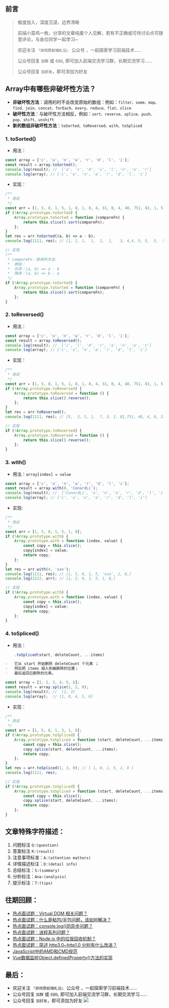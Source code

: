## 前言
>  极度投入，深度沉浸，边界清晰
>
>  前端小菜鸡一枚，分享的文章纯属个人见解，若有不正确或可待讨论点可随意评论，与各位同学一起学习~
>
>  欢迎关注 `『非同质前端札记』` 公众号 ，一起探索学习前端技术......
>
>  公众号回复 `加群` 或 `扫码`, 即可加入前端交流学习群，长期交流学习......
>
>  公众号回复 `加好友`，即可添加为好友

## Array中有哪些非破坏性方法？

-   **非破坏性方法**：调用的时不会改变原始的数组：例如：`filter、some、map、find、join、concat、forEach、every、reduce、flat、slice`
-   **破坏性方法**：与破坏性方法相反，例如：`sort、reverse、splice、push、pop、shift、unshift`
-   **新的数组非破坏性方法**：`toSorted、toReversed、with、toSpliced`

### 1. toSorted()

-   用法：

```js
const array = ['c', 'o', 'n', 'a', 'r', 'd', 'l', 'i'];
const result = array.toSorted();
console.log(result); //  ['a', 'c', 'd', 'i', 'l', 'n', 'o', 'r']
console.log(array); // ['c', 'o', 'n', 'a', 'r', 'd', 'l', 'i']
```

-   实现：

```js
/**
 * 测试
 */
const arr = [1, 5, 8, 1, 5, 1, 8, 1, 8, 4, 31, 8, 4, 48, 751, 81, 1, 5, 7, 1, 5, 3, 5];
if (!Array.prototype.toSorted) {
    Array.prototype.toSorted = function (compareFn) {
        return this.slice().sort(compareFn);
    };
}
let res = arr.toSorted((a, b) => a - b);
console.log(1111, res); // [1, 1, 1,  1,  1,  1,   3, 4,4, 5, 5,  5,  5,  5,   7, 8,8, 8, 8, 31, 48, 81, 751 ]

// 实现
/**
 * compareFn：排序的方法:
 *  例如：
 *  升序：(a, b) => a - b
 *  降序：(a, b) => b - a
 */
if (!Array.prototype.toSorted) {
    Array.prototype.toSorted = function (compareFn) {
        return this.slice().sort(compareFn);
    };
}
```

### 2. toReversed()

-   用法：

```js
const array = ['c', 'o', 'n', 'a', 'r', 'd', 'l', 'i'];
const result = array.toReversed();
console.log(result); //  ['i', 'l', 'd', 'r', 'a', 'n', 'o', 'c']
console.log(array); // ['c', 'o', 'n', 'a', 'r', 'd', 'l', 'i']
```

-   实现：

```js
/**
 * 测试
 */
const arr = [1, 5, 8, 1, 5, 1, 8, 1, 8, 4, 31, 8, 4, 48, 751, 81, 1, 5, 7, 1, 5, 3, 5];
if (!Array.prototype.toReversed) {
    Array.prototype.toReversed = function () {
        return this.slice().reverse();
    };
}
let res = arr.toReversed();
console.log(1111, res); // [5,  3, 5, 1,  7, 5, 1, 81,751, 48, 4, 8, 31, 4, 8,  1,8,  1, 5, 1,  8, 5, 1 ]

// 实现
if (!Array.prototype.toReversed) {
    Array.prototype.toReversed = function () {
        return this.slice().reverse();
    };
}
```

### 3. with()

-   用法：`array[index] = value`

```js
const array = ['c', 'o', 'n', 'a', 'r', 'd', 'l', 'i'];
const result = array.with(0, 'ConardLi');
console.log(result); //  ['ConardLi', 'o', 'n', 'a', 'r', 'd', 'l', 'i'];
console.log(array); // ['c', 'o', 'n', 'a', 'r', 'd', 'l', 'i']
```

-   实现:

```js
/**
 * 测试
 */
const arr = [1, 5, 8, 1, 5, 1, 8];
if (!Array.prototype.with) {
    Array.prototype.with = function (index, value) {
        const copy = this.slice();
        copy[index] = value;
        return copy;
    };
}
let res = arr.with(4, 'xxx');
console.log(1111, res); // [1, 5, 8, 1, 5, 'xxx', 1, 8,]
console.log(2222, arr); // [1, 5, 8, 1, 5, 1, 8,]

// 实现
if (!Array.prototype.with) {
    Array.prototype.with = function (index, value) {
        const copy = this.slice();
        copy[index] = value;
        return copy;
    };
}
```

### 4. toSpliced()

-   用法：

```js
    .toSpliced(start, deleteCount, ...items)

-   它从 start 开始删除 deleteCount 个元素 ；
-   然后把 items 插入到被删除的位置；
-   最后返回已删除的元素。

const array = [1, 2, 3, 4, 5, 6];
const result = array.splice(1, 2, 0);
console.log(result); //  [2, 3]
console.log(array);  // [1, 0, 4, 5, 6]
```

-   实现：

```js
/**
 * 测试
 */
const arr = [1, 5, 8, 1, 5, 1, 8];
if (!Array.prototype.toSpliced) {
    Array.prototype.toSpliced = function (start, deleteCount, ...items) {
        const copy = this.slice();
        copy.splice(start, deleteCount, ...items);
        return copy;
    };
}
let res = arr.toSpliced(1, 2, 0); // [ 1, 0, 1, 5, 1, 8 ]
console.log(1111, res);

// 实现
if (!Array.prototype.toSpliced) {
    Array.prototype.toSpliced = function (start, deleteCount, ...items) {
        const copy = this.slice();
        copy.splice(start, deleteCount, ...items);
        return copy;
    };
}
```

## 文章特殊字符描述：
1. 问题标注 `Q:(question)`
2. 答案标注 `R:(result)`
3. 注意事项标准：`A:(attention matters)`
4. 详情描述标注：`D:(detail info)`
5. 总结标注：`S:(summary)`
6. 分析标注：`Ana:(analysis)`
7. 提示标注：`T:(tips)`

## 往期回顾：
-   [热点面试题：Virtual DOM 相关问题？](https://mp.weixin.qq.com/s/s3BBhTH9g2OrtOpyJ4tzbQ)
-   [热点面试题：什么是粘包/半包问题，该如何解决？](https://mp.weixin.qq.com/s/SORAN1c0_Pntajvjl-jK4g)
-   [热点面试题：console.log()同异步问题？](https://mp.weixin.qq.com/s/9ewYuCazPaZhDHwrfIWxTQ)
-   [热点面试题：进程系列问题？](https://mp.weixin.qq.com/s/J5ayE5XJElBFzn38qo7ytQ)
-   [热点面试题：Node.js 中的垃圾回收机制？](https://mp.weixin.qq.com/s/Guku1ARej2ZHwnrbXxmJJA)
-   [热点面试题：简述 http3.0~http1.0 分别有什么改进？](https://mp.weixin.qq.com/s/LkOWiDj5O68T85-577_UPA)
-   [JavaScript中的AMD和CMD规范](https://mp.weixin.qq.com/s/LkOWiDj5O68T85-577_UPA)
-   [Vue数据监听Object.definedProperty()方法的实现](https://mp.weixin.qq.com/s/1inW5dSZv26eJTC39REMdg)

## 最后：
-   欢迎关注 `『非同质前端札记』` 公众号 ，一起探索学习前端技术......
-   公众号回复 `加群` 或 `扫码`, 即可加入前端交流学习群，长期交流学习......
-   公众号回复 `加好友`，即可添加为好友
![](https://soo.run/13bdt)
